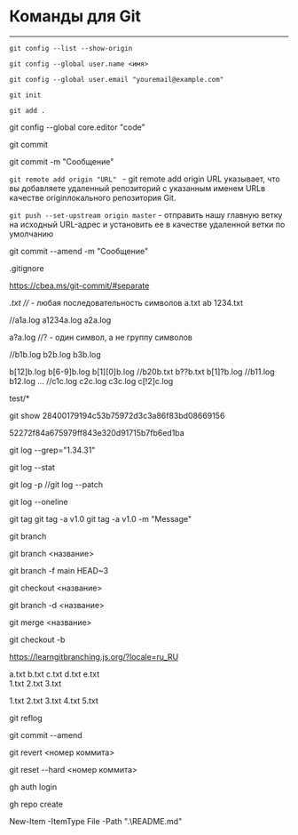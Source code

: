 # Команды для Git
___
```
git config --list --show-origin

git config --global user.name <имя>

git config --global user.email "youremail@example.com"

git init

git add .
```

git config --global core.editor "code"

git commit

git commit -m "Сообщение"

`git remote add origin "URL" ` - git remote add origin URL указывает, что вы добавляете удаленный репозиторий с указанным именем URLв качестве originлокального репозитория Git.

`git push --set-upstream origin master` - отправить нашу главную ветку на исходный URL-адрес и установить ее в качестве удаленной ветки по умолчанию

git commit --amend -m "Сообщение"

.gitignore

https://cbea.ms/git-commit/#separate

*.txt      //* - любая последовательность символов   a.txt ab   1234.txt

//a1a.log  a1234a.log   a2a.log

a?a.log  //? - один символ, а не группу символов

//b1b.log b2b.log b3b.log

b[12]b.log
b[6-9]b.log
b[1][0]b.log //b20b.txt b??b.txt
b[1]?b.log //b11.log b12.log ...
//c1c.log c2c.log c3c.log
c[!2]c.log

test/*

git show 28400179194c53b75972d3c3a86f83bd08669156

52272f84a675979ff843e320d91715b7fb6ed1ba

git log --grep="1.34.31"

git log --stat

git log -p  //git log --patch

git log --oneline

git tag
git tag -a v1.0
git tag -a v1.0 -m "Message"

git branch

git branch <название>

git branch -f main HEAD~3

git checkout <название>

git branch -d <название>

git merge <название>

git checkout -b <name>

https://learngitbranching.js.org/?locale=ru_RU

a.txt  b.txt  c.txt  d.txt e.txt        
                     1.txt 2.txt 3.txt

1.txt 2.txt 3.txt 4.txt 5.txt

git reflog

git commit --amend

git revert <номер коммита>

git reset --hard <номер коммита>


gh auth login

gh repo create

New-Item -ItemType File -Path ".\README.md"
